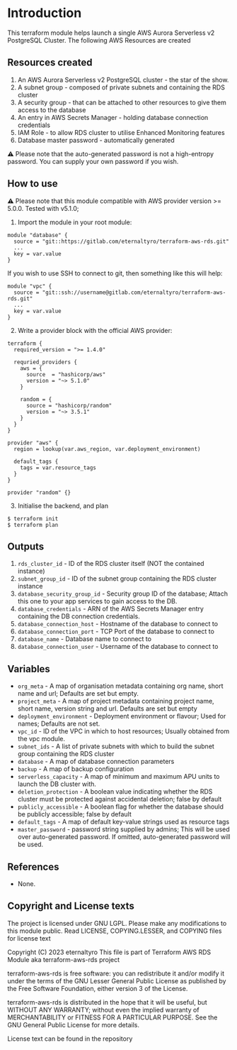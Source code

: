 # Introduction

This terraform module helps launch a single AWS Aurora Serverless v2 PostgreSQL Cluster. The following AWS Resources are created

## Resources created

1. An AWS Aurora Serverless v2 PostgreSQL cluster - the star of the show.
2. A subnet group - composed of private subnets and containing the RDS cluster
3. A security group - that can be attached to other resources to give them access to the database
4. An entry in AWS Secrets Manager - holding database connection credentials
5. IAM Role - to allow RDS cluster to utilise Enhanced Monitoring features
5. Database master password - automatically generated 

:warning: Please note that the auto-generated password is not a high-entropy password. You can supply your own password if you wish.

## How to use

:warning: Please note that this module compatible with AWS provider version >= 5.0.0. Tested with v5.1.0;

1. Import the module in your root module:

```
module "database" {
  source = "git::https://gitlab.com/eternaltyro/terraform-aws-rds.git"
  ...
  key = var.value
}
```

If you wish to use SSH to connect to git, then something like this will help:

```
module "vpc" {
  source = "git::ssh://username@gitlab.com/eternaltyro/terraform-aws-rds.git"
  ...
  key = var.value
}
```

2. Write a provider block with the official AWS provider:

```
terraform {
  required_version = ">= 1.4.0"

  requried_providers {
    aws = {
      source  = "hashicorp/aws"
      version = "~> 5.1.0"
    }

    random = {
      source = "hashicorp/random"
      version = "~> 3.5.1"
    }
  }
}

provider "aws" {
  region = lookup(var.aws_region, var.deployment_environment)

  default_tags {
    tags = var.resource_tags
  }
}

provider "random" {}
```

3. Initialise the backend, and plan

```
$ terraform init
$ terraform plan
```
## Outputs

1. `rds_cluster_id` - ID of the RDS cluster itself (NOT the contained instance)
2. `subnet_group_id` - ID of the subnet group containing the RDS cluster instance
3. `database_security_group_id` - Security group ID of the database; Attach this one to your app services to gain access to the DB.
4. `database_credentials` - ARN of the AWS Secrets Manager entry containing the DB connection credentials.
5. `database_connection_host` - Hostname of the database to connect to
6. `database_connection_port` - TCP Port of the database to connect to
7. `database_name` - Database name to connect to
8. `database_connection_user` - Username of the database to connect to

## Variables

- `org_meta` - A map of organisation metadata containing org name, short name and url; Defaults are set but empty.
- `project_meta` - A map of project metadata containing project name, short name, version string and url. Defaults are set but empty
- `deployment_environment` - Deployment environment or flavour; Used for names; Defaults are not set.
- `vpc_id` - ID of the VPC in which to host resources; Usually obtained from the vpc module.
- `subnet_ids` - A list of private subnets with which to build the subnet group containing the RDS cluster
- `database` - A map of database connection parameters
- `backup` - A map of backup configuration
- `serverless_capacity` - A map of minimum and maximum APU units to launch the DB cluster with.
- `deletion_protection` - A boolean value indicating whether the RDS cluster must be protected against accidental deletion; false by default
- `publicly_accessible` - A boolean flag for whether the database should be publicly accessible; false by default
- `default_tags` - A map of default key-value strings used as resource tags
- `master_password` - password string supplied by admins; This will be used over auto-generated password. If omitted, auto-generated password will be used.

## References

- None.

## Copyright and License texts

The project is licensed under GNU LGPL. Please make any modifications to this module public. Read LICENSE, COPYING.LESSER, and COPYING files for license text

Copyright (C) 2023 eternaltyro
This file is part of Terraform AWS RDS Module aka terraform-aws-rds project

terraform-aws-rds is free software: you can redistribute it and/or modify
it under the terms of the GNU Lesser General Public License as published by
the Free Software Foundation, either version 3 of the License.

terraform-aws-rds is distributed in the hope that it will be useful,
but WITHOUT ANY WARRANTY; without even the implied warranty of
MERCHANTABILITY or FITNESS FOR A PARTICULAR PURPOSE.  See the
GNU General Public License for more details.

License text can be found in the repository

